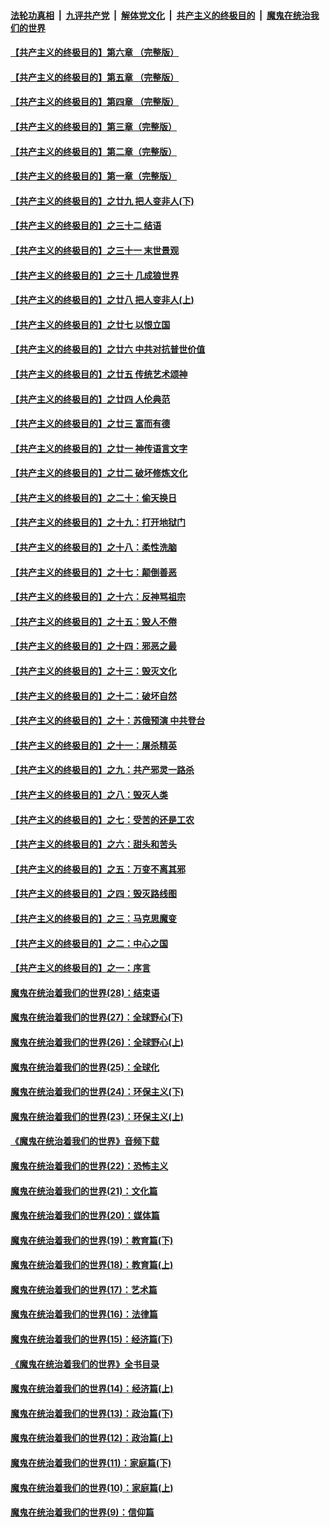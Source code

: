 ####  [法轮功真相](../../../../basic/blob/master/README.md?t=05251701) &nbsp;|&nbsp; [九评共产党](../../../../9ping.md/blob/master/README.md?t=05251701) &nbsp;|&nbsp; [解体党文化](../../../../jtdwh.md/blob/master/README.md?t=05251701)  &nbsp;|&nbsp; [共产主义的终极目的](../../../../gczydzjmd.md/blob/master/README.md?t=05251701) &nbsp;|&nbsp; [魔鬼在统治我们的世界](../../../../mgztzwmdsj.md/blob/master/README.md?t=05251701) 

#### [【共产主义的终极目的】第六章 （完整版）](../pages/nsc422/n11428913.md?t=05251701) 

#### [【共产主义的终极目的】第五章 （完整版）](../pages/nsc422/n11428912.md?t=05251701) 

#### [【共产主义的终极目的】第四章 （完整版）](../pages/nsc422/n11428907.md?t=05251701) 

#### [【共产主义的终极目的】第三章（完整版）](../pages/nsc422/n11428848.md?t=05251701) 

#### [【共产主义的终极目的】第二章（完整版）](../pages/nsc422/n11428831.md?t=05251701) 

#### [【共产主义的终极目的】第一章（完整版）](../pages/nsc422/n11417651.md?t=05251701) 

#### [【共产主义的终极目的】之廿九 把人变非人(下)](../pages/nsc422/n11344140.md?t=05251701) 

#### [【共产主义的终极目的】之三十二 结语](../pages/nsc422/n11360535.md?t=05251701) 

#### [【共产主义的终极目的】之三十一 末世景观](../pages/nsc422/n11351129.md?t=05251701) 

#### [【共产主义的终极目的】之三十 几成狼世界](../pages/nsc422/n11348280.md?t=05251701) 

#### [【共产主义的终极目的】之廿八 把人变非人(上)](../pages/nsc422/n11340492.md?t=05251701) 

#### [【共产主义的终极目的】之廿七 以恨立国](../pages/nsc422/n11336944.md?t=05251701) 

#### [【共产主义的终极目的】之廿六 中共对抗普世价值](../pages/nsc422/n11324785.md?t=05251701) 

#### [【共产主义的终极目的】之廿五 传统艺术颂神](../pages/nsc422/n11296396.md?t=05251701) 

#### [【共产主义的终极目的】之廿四 人伦典范](../pages/nsc422/n11296397.md?t=05251701) 

#### [【共产主义的终极目的】之廿三 富而有德](../pages/nsc422/n11283598.md?t=05251701) 

#### [【共产主义的终极目的】之廿一 神传语言文字](../pages/nsc422/n11263265.md?t=05251701) 

#### [【共产主义的终极目的】之廿二 破坏修炼文化](../pages/nsc422/n11245728.md?t=05251701) 

#### [【共产主义的终极目的】之二十：偷天换日](../pages/nsc422/n11238846.md?t=05251701) 

#### [【共产主义的终极目的】之十九：打开地狱门](../pages/nsc422/n11206376.md?t=05251701) 

#### [【共产主义的终极目的】之十八：柔性洗脑](../pages/nsc422/n11199994.md?t=05251701) 

#### [【共产主义的终极目的】之十七：颠倒善恶](../pages/nsc422/n11179782.md?t=05251701) 

#### [【共产主义的终极目的】之十六：反神骂祖宗](../pages/nsc422/n11166798.md?t=05251701) 

#### [【共产主义的终极目的】之十五：毁人不倦](../pages/nsc422/n11166792.md?t=05251701) 

#### [【共产主义的终极目的】之十四：邪恶之最](../pages/nsc422/n11150249.md?t=05251701) 

#### [【共产主义的终极目的】之十三：毁灭文化](../pages/nsc422/n11135227.md?t=05251701) 

#### [【共产主义的终极目的】之十二：破坏自然](../pages/nsc422/n11135214.md?t=05251701) 

#### [【共产主义的终极目的】之十：苏俄预演 中共登台](../pages/nsc422/n11118424.md?t=05251701) 

#### [【共产主义的终极目的】之十一：屠杀精英](../pages/nsc422/n11118442.md?t=05251701) 

#### [【共产主义的终极目的】之九：共产邪灵一路杀](../pages/nsc422/n11114139.md?t=05251701) 

#### [【共产主义的终极目的】之八：毁灭人类](../pages/nsc422/n11108503.md?t=05251701) 

#### [【共产主义的终极目的】之七：受苦的还是工农](../pages/nsc422/n11101809.md?t=05251701) 

#### [【共产主义的终极目的】之六：甜头和苦头](../pages/nsc422/n11096971.md?t=05251701) 

#### [【共产主义的终极目的】之五：万变不离其邪](../pages/nsc422/n11091285.md?t=05251701) 

#### [【共产主义的终极目的】之四：毁灭路线图](../pages/nsc422/n11086284.md?t=05251701) 

#### [【共产主义的终极目的】之三：马克思魔变](../pages/nsc422/n11061941.md?t=05251701) 

#### [【共产主义的终极目的】之二：中心之国](../pages/nsc422/n11047728.md?t=05251701) 

#### [【共产主义的终极目的】之一：序言](../pages/nsc422/n11086077.md?t=05251701) 

#### [魔鬼在统治着我们的世界(28)：结束语](../pages/nsc422/n10936246.md?t=05251701) 

#### [魔鬼在统治着我们的世界(27)：全球野心(下)](../pages/nsc422/n10928319.md?t=05251701) 

#### [魔鬼在统治着我们的世界(26)：全球野心(上)](../pages/nsc422/n10900318.md?t=05251701) 

#### [魔鬼在统治着我们的世界(25)：全球化](../pages/nsc422/n10788205.md?t=05251701) 

#### [魔鬼在统治着我们的世界(24)：环保主义(下)](../pages/nsc422/n10695307.md?t=05251701) 

#### [魔鬼在统治着我们的世界(23)：环保主义(上)](../pages/nsc422/n10688613.md?t=05251701) 

#### [《魔鬼在统治着我们的世界》音频下载](../pages/nsc422/n10635553.md?t=05251701) 

#### [魔鬼在统治着我们的世界(22)：恐怖主义](../pages/nsc422/n10614727.md?t=05251701) 

#### [魔鬼在统治着我们的世界(21)：文化篇](../pages/nsc422/n10597706.md?t=05251701) 

#### [魔鬼在统治着我们的世界(20)：媒体篇](../pages/nsc422/n10586579.md?t=05251701) 

#### [魔鬼在统治着我们的世界(19)：教育篇(下)](../pages/nsc422/n10564808.md?t=05251701) 

#### [魔鬼在统治着我们的世界(18)：教育篇(上)](../pages/nsc422/n10526970.md?t=05251701) 

#### [魔鬼在统治着我们的世界(17)：艺术篇](../pages/nsc422/n10499093.md?t=05251701) 

#### [魔鬼在统治着我们的世界(16)：法律篇](../pages/nsc422/n10485969.md?t=05251701) 

#### [魔鬼在统治着我们的世界(15)：经济篇(下)](../pages/nsc422/n10469975.md?t=05251701) 

#### [《魔鬼在统治着我们的世界》全书目录](../pages/nsc422/n10464261.md?t=05251701) 

#### [魔鬼在统治着我们的世界(14)：经济篇(上)](../pages/nsc422/n10457370.md?t=05251701) 

#### [魔鬼在统治着我们的世界(13)：政治篇(下)](../pages/nsc422/n10448270.md?t=05251701) 

#### [魔鬼在统治着我们的世界(12)：政治篇(上)](../pages/nsc422/n10444576.md?t=05251701) 

#### [魔鬼在统治着我们的世界(11)：家庭篇(下)](../pages/nsc422/n10440961.md?t=05251701) 

#### [魔鬼在统治着我们的世界(10)：家庭篇(上)](../pages/nsc422/n10435448.md?t=05251701) 

#### [魔鬼在统治着我们的世界(9)：信仰篇](../pages/nsc422/n10432159.md?t=05251701) 

